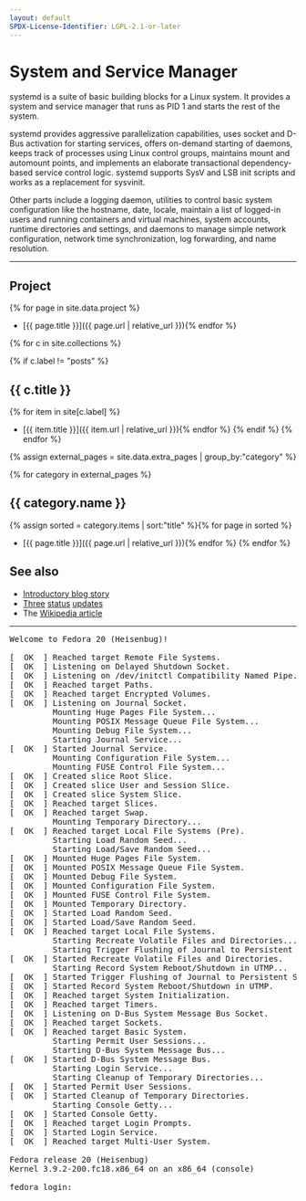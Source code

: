 ```yaml
---
layout: default
SPDX-License-Identifier: LGPL-2.1-or-later
---
```


# System and Service Manager

systemd is a suite of basic building blocks for a Linux system. It provides a system and service manager that runs as PID 1 and starts the rest of the system.

systemd provides aggressive parallelization capabilities, uses socket and D-Bus activation for starting services, offers on-demand starting of daemons, keeps track of processes using Linux control groups, maintains mount and automount points, and implements an elaborate transactional dependency-based service control logic. systemd supports SysV and LSB init scripts and works as a replacement for sysvinit.

Other parts include a logging daemon, utilities to control basic system configuration like the hostname, date, locale, maintain a list of logged-in users and running containers and virtual machines, system accounts, runtime directories and settings, and daemons to manage simple network configuration, network time synchronization, log forwarding, and name resolution.

---
## Project
{% for page in site.data.project %}
* [{{ page.title }}]({{ page.url | relative_url }}){% endfor %}

<!-- Collections -->
{% for c in site.collections %}
<!-- hide autegenerated posts collection -->
{% if c.label != "posts" %}
## {{ c.title }}
{% for item in site[c.label] %}
* [{{ item.title }}]({{ item.url | relative_url }}){% endfor %}
{% endif %}
{% endfor %}

<!-- external pages -->
{% assign external_pages = site.data.extra_pages | group_by:"category" %}

{% for category in external_pages %}
## {{ category.name }}
{% assign sorted = category.items | sort:"title" %}{% for page in sorted %}
* [{{ page.title }}]({{ page.url | relative_url }}){% endfor %}
{% endfor %}

## See also

* [Introductory blog story](https://0pointer.de/blog/projects/systemd.html)
* [Three](https://0pointer.de/blog/projects/systemd-update.html) [status](https://0pointer.de/blog/projects/systemd-update-2.html) [updates](https://0pointer.de/blog/projects/systemd-update-3.html)
* The [Wikipedia article](https://en.wikipedia.org/wiki/systemd)

---

<pre class="intro-code-block">
Welcome to <span class="color-blue">Fedora 20 (Heisenbug)</span>!

[  <span class="color-green">OK</span>  ] Reached target Remote File Systems.
[  <span class="color-green">OK</span>  ] Listening on Delayed Shutdown Socket.
[  <span class="color-green">OK</span>  ] Listening on /dev/initctl Compatibility Named Pipe.
[  <span class="color-green">OK</span>  ] Reached target Paths.
[  <span class="color-green">OK</span>  ] Reached target Encrypted Volumes.
[  <span class="color-green">OK</span>  ] Listening on Journal Socket.
         Mounting Huge Pages File System...
         Mounting POSIX Message Queue File System...
         Mounting Debug File System...
         Starting Journal Service...
[  <span class="color-green">OK</span>  ] Started Journal Service.
         Mounting Configuration File System...
         Mounting FUSE Control File System...
[  <span class="color-green">OK</span>  ] Created slice Root Slice.
[  <span class="color-green">OK</span>  ] Created slice User and Session Slice.
[  <span class="color-green">OK</span>  ] Created slice System Slice.
[  <span class="color-green">OK</span>  ] Reached target Slices.
[  <span class="color-green">OK</span>  ] Reached target Swap.
         Mounting Temporary Directory...
[  <span class="color-green">OK</span>  ] Reached target Local File Systems (Pre).
         Starting Load Random Seed...
         Starting Load/Save Random Seed...
[  <span class="color-green">OK</span>  ] Mounted Huge Pages File System.
[  <span class="color-green">OK</span>  ] Mounted POSIX Message Queue File System.
[  <span class="color-green">OK</span>  ] Mounted Debug File System.
[  <span class="color-green">OK</span>  ] Mounted Configuration File System.
[  <span class="color-green">OK</span>  ] Mounted FUSE Control File System.
[  <span class="color-green">OK</span>  ] Mounted Temporary Directory.
[  <span class="color-green">OK</span>  ] Started Load Random Seed.
[  <span class="color-green">OK</span>  ] Started Load/Save Random Seed.
[  <span class="color-green">OK</span>  ] Reached target Local File Systems.
         Starting Recreate Volatile Files and Directories...
         Starting Trigger Flushing of Journal to Persistent Storage...
[  <span class="color-green">OK</span>  ] Started Recreate Volatile Files and Directories.
         Starting Record System Reboot/Shutdown in UTMP...
[  <span class="color-green">OK</span>  ] Started Trigger Flushing of Journal to Persistent Storage.
[  <span class="color-green">OK</span>  ] Started Record System Reboot/Shutdown in UTMP.
[  <span class="color-green">OK</span>  ] Reached target System Initialization.
[  <span class="color-green">OK</span>  ] Reached target Timers.
[  <span class="color-green">OK</span>  ] Listening on D-Bus System Message Bus Socket.
[  <span class="color-green">OK</span>  ] Reached target Sockets.
[  <span class="color-green">OK</span>  ] Reached target Basic System.
         Starting Permit User Sessions...
         Starting D-Bus System Message Bus...
[  <span class="color-green">OK</span>  ] Started D-Bus System Message Bus.
         Starting Login Service...
         Starting Cleanup of Temporary Directories...
[  <span class="color-green">OK</span>  ] Started Permit User Sessions.
[  <span class="color-green">OK</span>  ] Started Cleanup of Temporary Directories.
         Starting Console Getty...
[  <span class="color-green">OK</span>  ] Started Console Getty.
[  <span class="color-green">OK</span>  ] Reached target Login Prompts.
[  <span class="color-green">OK</span>  ] Started Login Service.
[  <span class="color-green">OK</span>  ] Reached target Multi-User System.

Fedora release 20 (Heisenbug)
Kernel 3.9.2-200.fc18.x86_64 on an x86_64 (console)

fedora login:
</pre>
